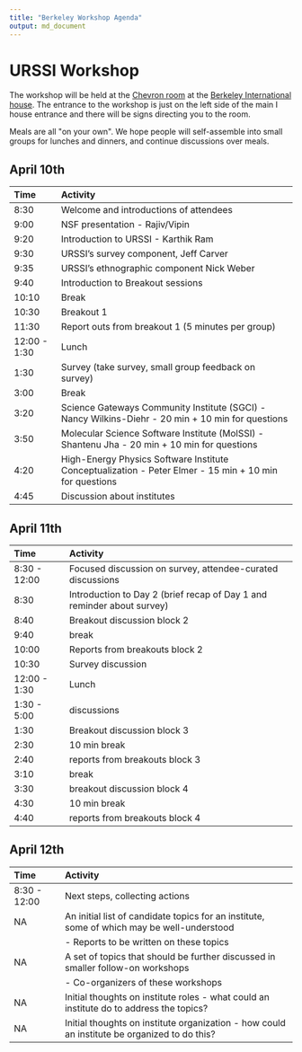 ```yaml
---
title: "Berkeley Workshop Agenda"
output: md_document
---
```






# URSSI Workshop

The workshop will be held at the [Chevron room](http://ihouse.berkeley.edu/events/venues.php) at the <a href="https://goo.gl/maps/yw3cEcGcBPo">Berkeley International house</a>. The entrance to the workshop is just on the left side of the main I house entrance and there will be signs directing you to the room.

Meals are all "on your own". We hope people will self-assemble into small groups for lunches and dinners, and continue discussions over meals.



## April 10th


|Time         |Activity                                                                                               |
|:------------|:------------------------------------------------------------------------------------------------------|
|8:30         |Welcome and introductions of attendees                                                                 |
|9:00         |NSF presentation - Rajiv/Vipin                                                                         |
|9:20         |Introduction to URSSI - Karthik Ram                                                                    |
|9:30         |URSSI’s survey component, Jeff Carver                                                                  |
|9:35         |URSSI’s ethnographic component Nick Weber                                                              |
|9:40         |Introduction to Breakout sessions                                                                      |
|10:10        |Break                                                                                                  |
|10:30        |Breakout 1                                                                                             |
|11:30        |Report outs from breakout 1 (5 minutes per group)                                                      |
|12:00 - 1:30 |Lunch                                                                                                  |
|1:30         |Survey (take survey, small group feedback on survey)                                                   |
|3:00         |Break                                                                                                  |
|3:20         |Science Gateways Community Institute (SGCI) - Nancy Wilkins-Diehr - 20 min + 10 min for questions      |
|3:50         |Molecular Science Software Institute (MolSSI) - Shantenu Jha - 20 min + 10 min for questions           |
|4:20         |High-Energy Physics Software Institute Conceptualization - Peter Elmer - 15 min + 10 min for questions |
|4:45         |Discussion about institutes                                                                            |

## April 11th


|Time         |Activity                                                               |
|:------------|:----------------------------------------------------------------------|
|8:30 - 12:00 |Focused discussion on survey, attendee-curated discussions             |
|8:30         |Introduction to Day 2 (brief recap of Day 1 and reminder about survey) |
|8:40         |Breakout discussion block 2                                            |
|9:40         |break                                                                  |
|10:00        |Reports from breakouts block 2                                         |
|10:30        |Survey discussion                                                      |
|12:00 - 1:30 |Lunch                                                                  |
|1:30 - 5:00  |discussions                                                            |
|1:30         |Breakout discussion block 3                                            |
|2:30         |10 min break                                                           |
|2:40         |reports from breakouts block 3                                         |
|3:10         |break                                                                  |
|3:30         |breakout discussion block 4                                            |
|4:30         |10 min break                                                           |
|4:40         |reports from breakouts block 4                                         |

## April 12th


|Time         |Activity                                                                                     |
|:------------|:--------------------------------------------------------------------------------------------|
|8:30 - 12:00 |Next steps, collecting actions                                                               |
|NA           |An initial list of candidate topics for an institute, some of which may be well-understood   |
|             | - Reports to be written on these topics                                                     |
|NA           |A set of topics that should be further discussed in smaller follow-on workshops              |
|             | - Co-organizers of these workshops                                                          |
|NA           |Initial thoughts on institute roles - what could an institute do to address the topics?      |
|NA           |Initial thoughts on institute organization - how could an institute be organized to do this? |




